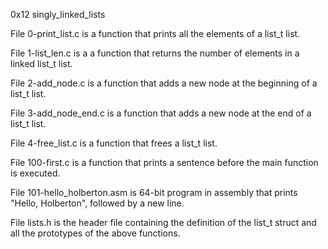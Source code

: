 0x12 singly_linked_lists

File 0-print_list.c is a function that prints all the elements of a list_t list.

File 1-list_len.c is a a function that returns the number of elements in a linked list_t list.

File 2-add_node.c is a function that adds a new node at the beginning of a list_t list.

File 3-add_node_end.c is a function that adds a new node at the end of a list_t list.

File 4-free_list.c is a function that frees a list_t list.

File 100-first.c is a function that prints a sentence before the main function is executed.

File 101-hello_holberton.asm is 64-bit program in assembly that prints "Hello, Holberton", followed by a new line.

File lists.h is the header file containing the definition of the list_t struct and all the prototypes of the above functions.

